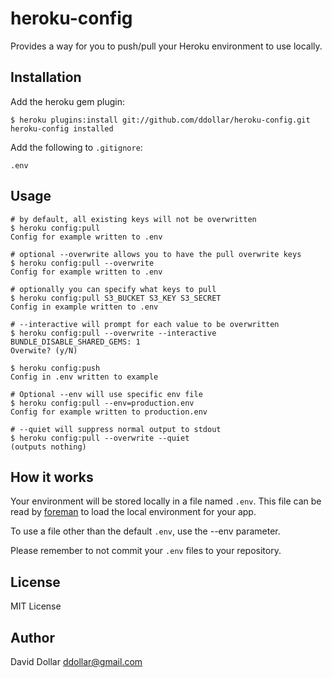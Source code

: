 # heroku-config

Provides a way for you to push/pull your Heroku environment to use locally.

## Installation

Add the heroku gem plugin:

    $ heroku plugins:install git://github.com/ddollar/heroku-config.git
    heroku-config installed

Add the following to `.gitignore`:

    .env

## Usage

    # by default, all existing keys will not be overwritten
    $ heroku config:pull
    Config for example written to .env

    # optional --overwrite allows you to have the pull overwrite keys
    $ heroku config:pull --overwrite
    Config for example written to .env

    # optionally you can specify what keys to pull
    $ heroku config:pull S3_BUCKET S3_KEY S3_SECRET
    Config in example written to .env

    # --interactive will prompt for each value to be overwritten
    $ heroku config:pull --overwrite --interactive
    BUNDLE_DISABLE_SHARED_GEMS: 1
    Overwite? (y/N)

    $ heroku config:push
    Config in .env written to example

    # Optional --env will use specific env file
    $ heroku config:pull --env=production.env
    Config for example written to production.env

    # --quiet will suppress normal output to stdout
    $ heroku config:pull --overwrite --quiet
    (outputs nothing)

## How it works

Your environment will be stored locally in a file named `.env`. This
file can be read by [foreman](http://github.com/ddollar/foreman) to load
the local environment for your app.

To use a file other than the default `.env`, use the --env parameter.

Please remember to not commit your `.env` files to your repository.

## License

MIT License

## Author

David Dollar <ddollar@gmail.com>
